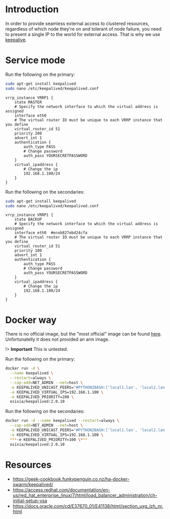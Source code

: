 # Introduction

In order to provide seamless external access to clustered resources, regardless 
of which node they're on and tolerant of node failure, you need to present a single 
IP to the world for external access. That is why we 
use [keepalive](https://keepalived.org/).


# Service mode

Run the following on the primary:

```bash
sudo apt-get install keepalived
sudo nano /etc/keepalived/keepalived.conf
```

```
vrrp_instance VRRP1 {
    state MASTER
    # Specify the network interface to which the virtual address is assigned
    interface eth0
    # The virtual router ID must be unique to each VRRP instance that you define
    virtual_router_id 51
    priority 200
    advert_int 1
    authentication {
        auth_type PASS
        # Change password
        auth_pass YOURSECRETPASSWORD
    }
    virtual_ipaddress {
        # Change the ip
        192.168.1.100/24
    }
}
```
 
Run the following on the secondaries:

```bash
sudo apt-get install keepalived
sudo nano /etc/keepalived/keepalived.conf
```

```
vrrp_instance VRRP1 {
    state BACKUP
    # Specify the network interface to which the virtual address is assigned
    interface eth0  #enxb827ebd24cfa
    # The virtual router ID must be unique to each VRRP instance that you define
    virtual_router_id 51
    priority 100
    advert_int 1
    authentication {
        auth_type PASS
        # Change password
        auth_pass YOURSECRETPASSWORD
    }
    virtual_ipaddress {
        # Change the ip
        192.168.1.100/24
    }
}
```

# Docker way

There is no official image, but the "most official" image can be found
[here](https://github.com/osixia/docker-keepalived).
Unfortunatelly it does not provided an arm image.

!> **Important** This is untested. 


Run the following on the primary:

```bash
docker run -d \
  --name keepalived \
  --restart=always \
  --cap-add=NET_ADMIN --net=host \
  -e KEEPALIVED_UNICAST_PEERS="#PYTHON2BASH:['local1.lan', 'local2.lan', 'local3.lan', 'local4.lan']" \
  -e KEEPALIVED_VIRTUAL_IPS=192.168.1.100 \
  -e KEEPALIVED_PRIORITY=200 \
  osixia/keepalived:2.0.10 
```

Run the following on the secondaries:

```bash
docker run -d --name keepalived --restart=always \
  --cap-add=NET_ADMIN --net=host \
  -e KEEPALIVED_UNICAST_PEERS="#PYTHON2BASH:['local1.lan', 'local2.lan', 'local3.lan', 'local4.lan']" \
  -e KEEPALIVED_VIRTUAL_IPS=192.168.1.100 \
  ***-e KEEPALIVED_PRIORITY=100 \***
  osixia/keepalived:2.0.10
```


# Resources
* https://geek-cookbook.funkypenguin.co.nz/ha-docker-swarm/keepalived/
* https://access.redhat.com/documentation/en-us/red_hat_enterprise_linux/7/html/load_balancer_administration/ch-initial-setup-vsa
* https://docs.oracle.com/cd/E37670_01/E41138/html/section_uxg_lzh_nr.html
